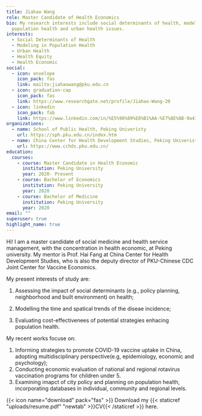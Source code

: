```yaml
---
title: Jiahao Wang
role: Master Candidate of Health Economics
bio: My research interests include social determinants of health, modeling in
  population health and urban health issues.
interests:
  - Social Determinants of Health
  - Modeling in Population Health
  - Urban Health
  - Health Equity
  - Health Economic
social:
  - icon: envelope
    icon_pack: fas
    link: mailto:jiahaowang@pku.edu.cn
  - icon: graduation-cap
    icon_pack: fas
    link: https://www.researchgate.net/profile/Jiahao-Wang-20
  - icon: linkedin
    icon_pack: fab
    link: https://www.linkedin.com/in/%E5%98%89%E8%B1%AA-%E7%8E%8B-9a4110126/
organizations:
  - name: School of Public Health, Peking Univeristy
    url: https://sph.pku.edu.cn/index.htm
  - name: China Center for Health Development Studies, Peking Univeristy
    url: https://www.cchds.pku.edu.cn/
education:
  courses:
    - course: Master Candidate in Health Economic
      institution: Peking University
      year: 2020- Present
    - course: Bachelor of Economics
      institution: Peking University
      year: 2020
    - course: Bachelor of Medicine
      institution: Peking University
      year: 2020
email: ""
superuser: true
highlight_name: true
---
```

Hi! I am a master candidate of social medicine and health service management, with the concentration in health economic, at Peking university. 
My mentor is Prof. Hai Fang at China Center for Health Development Studies, who is also the deputy director of PKU-Chinese CDC Joint Center for Vaccine Economics.

My present interests of study are: 

1. Assessing the impact of social determinants (e.g., policy planning, neighborhood and built environment) on health; 

2. Modelling the time and spatical trends of the diseae incidence; 

3. Evaluating cost-effectivenees of potential strategies enhacing population health.

My recent works focuse on: 

1. Informing strategies to promote COVID-19 vaccine uptake in China, adopting multidisciplinary perspective(e.g, epidemiology, economic and psychology); 
2. Conducting economic evaluation of national and regional rotavirus vaccination programs for children under 5.
3. Examining imapct of city policy and planning on population health, incorporating databases in individual, community and regional levels. 

  {{< icon name="download" pack="fas" >}} Download my {{< staticref "uploads/resume.pdf" "newtab" >}}CV{{< /staticref >}} here.